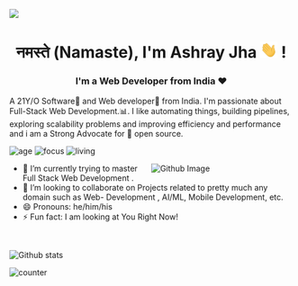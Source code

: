 ![](https://raw.githubusercontent.com/halfrost/halfrost/master/icons/header_.png)

<h1 align="center"> नमस्ते (Namaste), I'm Ashray Jha <img src="https://raw.githubusercontent.com/ABSphreak/ABSphreak/master/gifs/Hi.gif" width="30px"> ! </h1>

<h3 align="center">I'm a Web Developer from India ❤</h3>
  
A 21Y/O Software🌈 and Web developer🎯 from India. I'm passionate about Full-Stack Web Development.:bar_chart:. I like automating things, building pipelines, exploring scalability problems and improving efficiency and performance and i am a Strong Advocate for 📜 open source. 


![age](https://img.shields.io/badge/age-21-blue)
![focus](https://img.shields.io/badge/focus-FullStack-brightgreen)
![living](https://img.shields.io/badge/living-Dhanbad-3c9)

<img width="50%" align="right" alt="Github Image" src="https://raw.githubusercontent.com/onimur/.github/master/.resources/git-header.svg" />

- 🌱 I’m currently trying to master Full Stack Web Development .
- 👯 I’m looking to collaborate on Projects related to pretty much any domain such as Web- Development , AI/ML, Mobile Development, etc.
- 😄 Pronouns: he/him/his
- ⚡ Fun fact: I am looking at You Right Now!  
<br />

![Github stats](https://github-readme-stats.vercel.app/api?username=Ashray123)


![counter](https://eniu285sqwb5yaa.m.pipedream.net)


